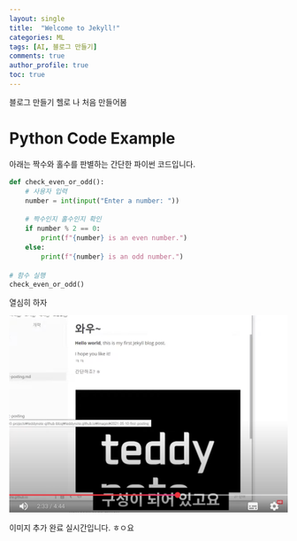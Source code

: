 ```yaml
---
layout: single
title:  "Welcome to Jekyll!"
categories: ML
tags: [AI, 블로그 만들기]
comments: true
author_profile: true
toc: true   
---
```


블로그 만들기
헬로 나 처음 만들어봄

# Python Code Example

아래는 짝수와 홀수를 판별하는 간단한 파이썬 코드입니다.

```python
def check_even_or_odd():
    # 사용자 입력
    number = int(input("Enter a number: "))
    
    # 짝수인지 홀수인지 확인
    if number % 2 == 0:
        print(f"{number} is an even number.")
    else:
        print(f"{number} is an odd number.")

# 함수 실행
check_even_or_odd()
```

열심히 하자

![image](/images/first/123.png)

이미지 추가 완료
실시간입니다.
ㅎㅇ요
